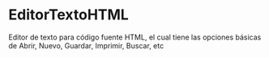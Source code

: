 # EditorTextoHTML
Editor de texto para código fuente HTML, el cual tiene las opciones básicas de Abrir, Nuevo, Guardar, Imprimir, Buscar, etc
